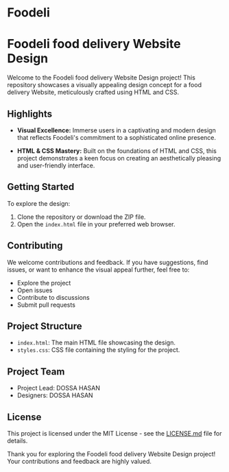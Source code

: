 # Foodeli
# Foodeli food delivery Website Design

Welcome to the Foodeli food delivery Website Design project! This repository showcases a visually appealing design concept for a food delivery Website, meticulously crafted using HTML and CSS.

## Highlights
- **Visual Excellence:** Immerse users in a captivating and modern design that reflects Foodeli's commitment to a sophisticated online presence.

- **HTML & CSS Mastery:** Built on the foundations of HTML and CSS, this project demonstrates a keen focus on creating an aesthetically pleasing and user-friendly interface.

## Getting Started
To explore the design:
1. Clone the repository or download the ZIP file.
2. Open the `index.html` file in your preferred web browser.

## Contributing
We welcome contributions and feedback. If you have suggestions, find issues, or want to enhance the visual appeal further, feel free to:
- Explore the project
- Open issues
- Contribute to discussions
- Submit pull requests

## Project Structure
- `index.html`: The main HTML file showcasing the design.
- `styles.css`: CSS file containing the styling for the project.

## Project Team
- Project Lead: DOSSA HASAN
- Designers: DOSSA HASAN

## License
This project is licensed under the MIT License - see the [LICENSE.md](LICENSE.md) file for details.

Thank you for exploring the Foodeli food delivery Website Design project! Your contributions and feedback are highly valued.
